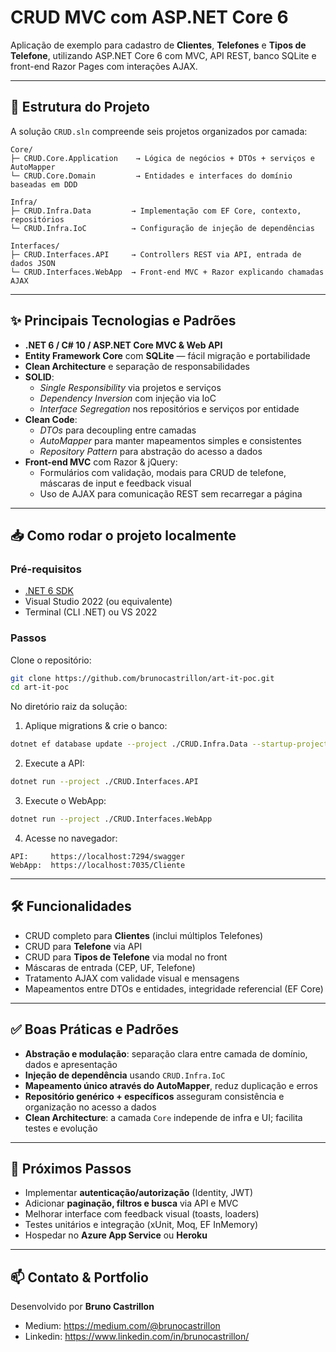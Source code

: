 
# CRUD MVC com ASP.NET Core 6

Aplicação de exemplo para cadastro de **Clientes**, **Telefones** e **Tipos de Telefone**, utilizando ASP.NET Core 6 com MVC, API REST, banco SQLite e front-end Razor Pages com interações AJAX.

---

## 🧩 Estrutura do Projeto

A solução `CRUD.sln` compreende seis projetos organizados por camada:

```
Core/
├─ CRUD.Core.Application    → Lógica de negócios + DTOs + serviços e AutoMapper
└─ CRUD.Core.Domain         → Entidades e interfaces do domínio baseadas em DDD

Infra/
├─ CRUD.Infra.Data         → Implementação com EF Core, contexto, repositórios
└─ CRUD.Infra.IoC          → Configuração de injeção de dependências

Interfaces/
├─ CRUD.Interfaces.API     → Controllers REST via API, entrada de dados JSON
└─ CRUD.Interfaces.WebApp  → Front-end MVC + Razor explicando chamadas AJAX
```

---

## ✨ Principais Tecnologias e Padrões

- **.NET 6 / C# 10 / ASP.NET Core MVC & Web API**
- **Entity Framework Core** com **SQLite** — fácil migração e portabilidade
- **Clean Architecture** e separação de responsabilidades
- **SOLID**:  
  - _Single Responsibility_ via projetos e serviços  
  - _Dependency Inversion_ com injeção via IoC  
  - _Interface Segregation_ nos repositórios e serviços por entidade
- **Clean Code**:  
  - _DTOs_ para decoupling entre camadas  
  - _AutoMapper_ para manter mapeamentos simples e consistentes  
  - _Repository Pattern_ para abstração do acesso a dados
- **Front-end MVC** com Razor & jQuery:  
  - Formulários com validação, modais para CRUD de telefone, máscaras de input e feedback visual
  - Uso de AJAX para comunicação REST sem recarregar a página

---

## 📥 Como rodar o projeto localmente

### Pré-requisitos
- [.NET 6 SDK](https://dotnet.microsoft.com/)
- Visual Studio 2022 (ou equivalente)
- Terminal (CLI .NET) ou VS 2022

### Passos

Clone o repositório:

```bash
git clone https://github.com/brunocastrillon/art-it-poc.git
cd art-it-poc
```

No diretório raiz da solução:

1. Aplique migrations & crie o banco:
```bash
dotnet ef database update --project ./CRUD.Infra.Data --startup-project ./CRUD.Interfaces.API
```

2. Execute a API:
```bash
dotnet run --project ./CRUD.Interfaces.API
```

3. Execute o WebApp:
```bash
dotnet run --project ./CRUD.Interfaces.WebApp
```

4. Acesse no navegador:
```
API:     https://localhost:7294/swagger
WebApp:  https://localhost:7035/Cliente
```

---

## 🛠️ Funcionalidades

- CRUD completo para **Clientes** (inclui múltiplos Telefones)
- CRUD para **Telefone** via API
- CRUD para **Tipos de Telefone** via modal no front
- Máscaras de entrada (CEP, UF, Telefone)
- Tratamento AJAX com validade visual e mensagens
- Mapeamentos entre DTOs e entidades, integridade referencial (EF Core)

---

## ✅ Boas Práticas e Padrões

- **Abstração e modulação**: separação clara entre camada de domínio, dados e apresentação
- **Injeção de dependência** usando `CRUD.Infra.IoC`
- **Mapeamento único através do AutoMapper**, reduz duplicação e erros
- **Repositório genérico + específicos** asseguram consistência e organização no acesso a dados
- **Clean Architecture**: a camada `Core` independe de infra e UI; facilita testes e evolução

---

## 🧩 Próximos Passos

- Implementar **autenticação/autorização** (Identity, JWT)
- Adicionar **paginação, filtros e busca** via API e MVC
- Melhorar interface com feedback visual (toasts, loaders)
- Testes unitários e integração (xUnit, Moq, EF InMemory)
- Hospedar no **Azure App Service** ou **Heroku**

---

## 📫 Contato & Portfolio

Desenvolvido por **Bruno Castrillon**
- Medium: https://medium.com/@brunocastrillon  
- Linkedin: https://www.linkedin.com/in/brunocastrillon/  
